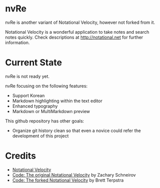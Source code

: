 # nvRe

nvRe is another variant of Notational Velocity, however not forked from it.

Notational Velocity is a wonderful application to take notes and search notes quickly. Check descriptions at http://notational.net for further information.

# Current State

nvRe is not ready yet.

nvRe focusing on the following features:

* Support Korean
* Markdown highlighting within the text editor
* Enhanced typography
* Markdown or MultiMarkdown preview

This github repository has other goals:

* Organize git history clean so that even a novice could refer the development of this project

# Credits

* [Notational Velocity][notational]
* [Code: The original Notational Velocity][schneirov] by Zachary Schneirov
* [Code: The forked Notational Velocity][brett] by Brett Terpstra

[notational]: http://notational.net/
[schneirov]: https://github.com/scrod/nv
[brett]: https://github.com/ttscoff/nv
